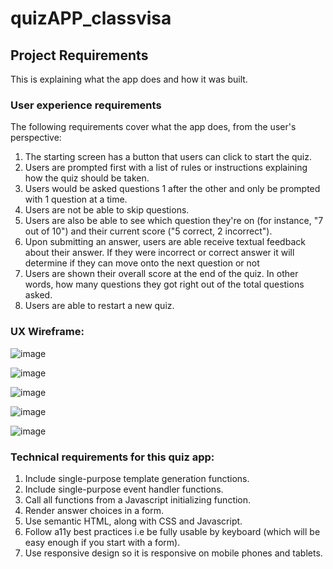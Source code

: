 # quizAPP_classvisa

## Project Requirements
This is explaining what the app does and how it was built.

### User experience requirements
The following requirements cover what the app does, from the user's perspective:

1. The starting screen has a button that users can click to start the quiz.  
2. Users are prompted first with a list of rules or instructions explaining how the quiz should be taken.
3. Users would be asked questions 1 after the other and only be prompted with 1 question at a time.
4. Users are not be able to skip questions.  
5. Users are also be able to see which question they're on (for instance, "7 out of 10") and their current score ("5 correct, 2 incorrect").
6. Upon submitting an answer, users are able receive textual feedback about their answer. If they were incorrect or correct answer it will determine if they can move onto the next question or not 
7. Users are shown their overall score at the end of the quiz. In other words, how many questions they got right out of the total questions asked. 
8. Users are able to restart a new quiz.

### UX Wireframe:
![image](https://user-images.githubusercontent.com/45500876/185475049-f9e5ffb5-fb72-4548-b099-4dc53c33e83d.png)

![image](https://user-images.githubusercontent.com/45500876/185475123-2e98a915-32ed-476b-83aa-2122075d3fc3.png)

![image](https://user-images.githubusercontent.com/45500876/185475184-3a918114-9202-42ee-af8a-dbf753162b3f.png)

![image](https://user-images.githubusercontent.com/45500876/185475294-1929740a-0d83-4c4e-9bda-c2e469dbbbb0.png)

![image](https://user-images.githubusercontent.com/45500876/185475331-a96a1a9d-4316-4481-a6a3-cbd49183914b.png)


### Technical requirements for this quiz app:
1. Include single-purpose template generation functions.
2. Include single-purpose event handler functions.
3. Call all functions from a Javascript initializing function.
4. Render answer choices in a form.
5. Use semantic HTML, along with CSS and Javascript.
6. Follow a11y best practices i.e be fully usable by keyboard (which will be easy enough if you start with a form).
7. Use responsive design so it is responsive on mobile phones and tablets.
